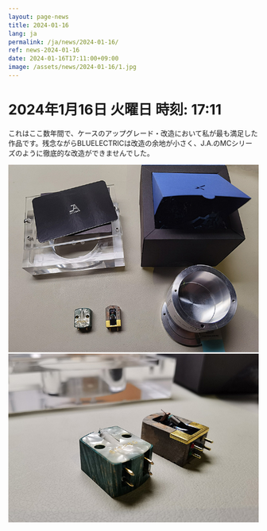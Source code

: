 ```yaml
---
layout: page-news
title: 2024-01-16
lang: ja
permalink: /ja/news/2024-01-16/
ref: news-2024-01-16
date: 2024-01-16T17:11:00+09:00
image: /assets/news/2024-01-16/1.jpg
---
```



# 2024年1月16日   火曜日     時刻: 17:11 


これはここ数年間で、ケースのアップグレード・改造において私が最も満足した作品です。残念ながらBLUELECTRICは改造の余地が小さく、J.A.のMCシリーズのように徹底的な改造ができませんでした。


![1](/assets/news/2024-01-16/1.jpg)
![2](/assets/news/2024-01-16/2.jpg)
